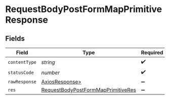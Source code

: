 # RequestBodyPostFormMapPrimitiveResponse


## Fields

| Field                                                                                               | Type                                                                                                | Required                                                                                            | Description                                                                                         |
| --------------------------------------------------------------------------------------------------- | --------------------------------------------------------------------------------------------------- | --------------------------------------------------------------------------------------------------- | --------------------------------------------------------------------------------------------------- |
| `contentType`                                                                                       | *string*                                                                                            | :heavy_check_mark:                                                                                  | N/A                                                                                                 |
| `statusCode`                                                                                        | *number*                                                                                            | :heavy_check_mark:                                                                                  | N/A                                                                                                 |
| `rawResponse`                                                                                       | [AxiosResponse>](https://axios-http.com/docs/res_schema)                                            | :heavy_minus_sign:                                                                                  | N/A                                                                                                 |
| `res`                                                                                               | [RequestBodyPostFormMapPrimitiveRes](../../models/operations/requestbodypostformmapprimitiveres.md) | :heavy_minus_sign:                                                                                  | OK                                                                                                  |